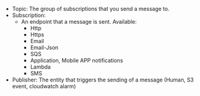 - Topic: The group of subscriptions that you send a message to.
- Subscription: 
  - An endpoint that a message is sent. Available:
    - Http
    - Https
    - Email
    - Email-Json
    - SQS
    - Application, Mobile APP notifications
    - Lambda
    - SMS
- Publisher: The entity that triggers the sending of a message (Human, S3 event, cloudwatch alarm)